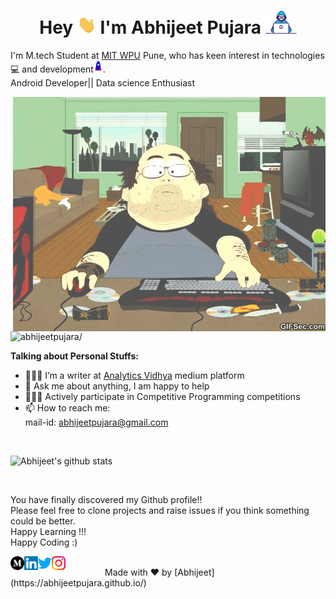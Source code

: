 <h1 align="center"> Hey&nbsp;<img src="https://github.com/abhijeetpujara/Images/blob/master/Hi.gif" width="30px"> I'm Abhijeet Pujara&nbsp;<img src="https://github.com/abhijeetpujara/Images/blob/master/Developer.gif" width="50px"></h1>

I'm M.tech Student at [MIT WPU](https://mitwpu.edu.in/) Pune, who has keen interest in technologies💻 and development<img src="https://github.com/abhijeetpujara/Images/blob/master/Rocket.gif" width="15px">.
<br/>
Android Developer|| Data science Enthusiast
<br/>

<img align="right" alt="GIF" src="https://github.com/abhijeetpujara/Images/blob/master/boyswithlP.gif" />
  
  <p align="left"> <img src=https://komarev.com/ghpvc/?username=abhijeetpujara alt=abhijeetpujara/> </p>
  
**Talking about Personal Stuffs:**

- 👨🏽‍💻 I’m a writer at [Analytics Vidhya](https://medium.com/analytics-vidhya) medium platform
- 💬 Ask me about anything, I am happy to help
- 👨🏽‍💼 Actively participate in Competitive Programming competitions
- 📫 How to reach me: 
<br/> mail-id: abhijeetpujara@gmail.com
<br/>

![Abhijeet's github stats](https://github-readme-stats.vercel.app/api?username=abhijeetpujara&&show_icons=true&title_color=fff&icon_color=79ff97&text_color=9f9f9f&bg_color=151515)

<br/>

You have finally discovered my Github profile!!
<br/>
Please feel free to clone projects and raise issues if you think something could be better.
<br/>
Happy Learning !!!
<br/>
Happy Coding :)


<a href="https://medium.com/@abhijeetPujara">
  <img align="left" alt="Abhijeet Pujara | Medium" width="22px" src="https://github.com/abhijeetpujara/Images/blob/master/medium.svg" />
</a>
<a href="https://www.linkedin.com/in/abhijeet-pujara-150682114/">
  <img align="left" alt="Abhijeet's LinkdeIN" width="22px" src="https://github.com/abhijeetpujara/Images/blob/master/Linkedin.svg" />
</a>
<a href="https://twitter.com/pujara_abhijeet">
  <img align="left" alt="Abhijeet Pujara | Twitter" width="22px" src="https://github.com/abhijeetpujara/Images/blob/master/Twitter.svg" />
</a>
<a href="https://www.instagram.com/abhijeet_pujara/">
<img align="left" alt="Abhijeet's | Instagram" width="22px" src="https://github.com/abhijeetpujara/Images/blob/master/Instagram.svg" />
</a>
<br/>
 &nbsp &nbsp &nbsp &nbsp &nbsp &nbsp &nbsp &nbsp Made with ❤️ by [Abhijeet](https://abhijeetpujara.github.io/)
